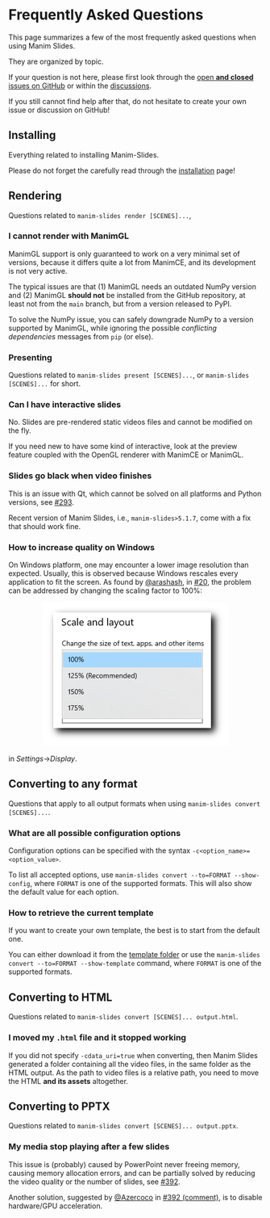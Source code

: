 # Frequently Asked Questions

This page summarizes a few of the most frequently asked questions
when using Manim Slides.

They are organized by topic.

If your question is not here, please first look through the
[open **and closed** issues on GitHub](https://github.com/jeertmans/manim-slides/issues?q=is%3Aissue)
or within the [discussions](https://github.com/jeertmans/manim-slides/discussions).

If you still cannot find help after that, do not hesitate to create
your own issue or discussion on GitHub!

## Installing

Everything related to installing Manim-Slides.

Please do not forget the carefully read through
the [installation](/installation) page!

## Rendering

Questions related to `manim-slides render [SCENES]...`,

### I cannot render with ManimGL

ManimGL support is only guaranteed to work
on a very minimal set of versions, because it differs quite a lot from ManimCE,
and its development is not very active.

The typical issues are that (1) ManimGL needs an outdated NumPy version
and (2) ManimGL **should not** be installed from the GitHub repository,
at least not from the `main` branch, but from a version released to PyPI.

To solve the NumPy issue, you can safely downgrade NumPy to a version supported
by ManimGL,
while ignoring the possible *conflicting dependencies* messages from `pip` (or else).

### Presenting

Questions related to `manim-slides present [SCENES]...`,
or `manim-slides [SCENES]...` for short.

### Can I have interactive slides

No. Slides are pre-rendered static videos files
and cannot be modified on the fly.

If you need new to have some kind of interactive, look
at the preview feature coupled with the OpenGL renderer
with ManimCE or ManimGL.

### Slides go black when video finishes

This is an issue with Qt,
which cannot be solved on all platforms and Python versions,
see [#293](https://github.com/jeertmans/manim-slides/issues/293).

Recent version of Manim Slides, i.e., `manim-slides>5.1.7`, come
with a fix that should work fine.

### How to increase quality on Windows

On Windows platform, one may encounter a lower image resolution than expected.
Usually, this is observed because Windows rescales every application to
fit the screen.
As found by [@arashash](https://github.com/arashash),
in [#20](https://github.com/jeertmans/manim-slides/issues/20),
the problem can be addressed by changing the scaling factor to 100%:

<p align="center">
  <img
    alt="Windows Fix Scaling"
    src="https://raw.githubusercontent.com/jeertmans/manim-slides/main/static/windows_quality_fix.png"
  >
</p>

in *Settings*->*Display*.

## Converting to any format

Questions that apply to all output formats when using
`manim-slides convert [SCENES]...`.

### What are all possible configuration options

Configuration options can be specified with the syntax
`-c<option_name>=<option_value>`.

To list all accepted options, use `manim-slides convert --to=FORMAT --show-config`,
where `FORMAT` is one of the supported formats.
This will also show the default value for each option.

### How to retrieve the current template

If you want to create your own template, the best is to start from the default one.

You can either download it from the
[template folder](https://github.com/jeertmans/manim-slides/tree/main/manim_slides/templates)
or use the `manim-slides convert --to=FORMAT --show-template` command,
where `FORMAT` is one of the supported formats.

## Converting to HTML

Questions related to `manim-slides convert [SCENES]... output.html`.

### I moved my `.html` file and it stopped working

If you did not specify `-cdata_uri=true` when converting,
then Manim Slides generated a folder containing all
the video files, in the same folder as the HTML
output. As the path to video files is a relative path,
you need to move the HTML **and its assets** altogether.

## Converting to PPTX

Questions related to `manim-slides convert [SCENES]... output.pptx`.

### My media stop playing after a few slides

This issue is (probably) caused by PowerPoint never freeing
memory, causing memory allocation errors, and can be partially
solved by reducing the video quality or the number of slides,
see [#392](https://github.com/jeertmans/manim-slides/issues/392).

Another solution, suggested by [@Azercoco](https://github.com/Azercoco) in
[#392 (comment)](https://github.com/jeertmans/manim-slides/issues/392#issuecomment-2368198106),
is to disable hardware/GPU acceleration.
